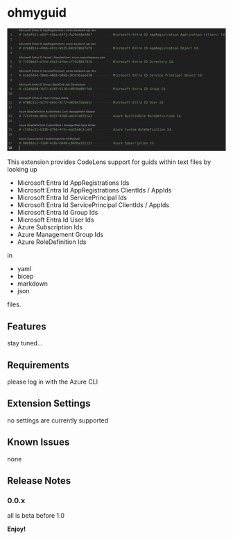 # ohmyguid

![Sample](images/sample.png)

This extension provides CodeLens support for guids within text files by looking up
- Microsoft Entra Id AppRegistrations Ids
- Microsoft Entra Id AppRegistrations ClientIds / AppIds
- Microsoft Entra Id ServicePrincipal Ids
- Microsoft Entra Id ServicePrincipal ClientIds / AppIds
- Microsoft Entra Id Group Ids
- Microsoft Entra Id User Ids
- Azure Subscription Ids
- Azure Management Group Ids
- Azure RoleDefinition Ids

in

- yaml
- bicep
- markdown
- json

files.

## Features

stay tuned...

## Requirements

please log in with the Azure CLI

## Extension Settings

no settings are currently supported

## Known Issues

none

## Release Notes

### 0.0.x

all is beta before 1.0

**Enjoy!**
